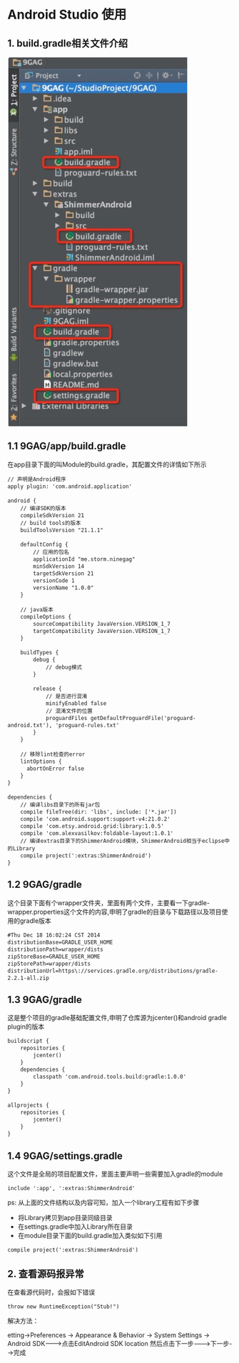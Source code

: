 # Android Studio 使用

## 1. build.gradle相关文件介绍

![](./pic/1C689CE5-D535-4CC4-A066-DC392D5840E0.png)

## 1.1 9GAG/app/build.gradle

在app目录下面的叫Module的build.gradle，其配置文件的详情如下所示

```
// 声明是Android程序
apply plugin: 'com.android.application'

android {
    // 编译SDK的版本
    compileSdkVersion 21
    // build tools的版本
    buildToolsVersion "21.1.1"

    defaultConfig {
    	// 应用的包名
        applicationId "me.storm.ninegag"
        minSdkVersion 14
        targetSdkVersion 21
        versionCode 1
        versionName "1.0.0"
    }

    // java版本
    compileOptions {
        sourceCompatibility JavaVersion.VERSION_1_7
        targetCompatibility JavaVersion.VERSION_1_7
    }
    
    buildTypes {
        debug {
            // debug模式
        }
        
        release {
            // 是否进行混淆
            minifyEnabled false
            // 混淆文件的位置
            proguardFiles getDefaultProguardFile('proguard-android.txt'), 'proguard-rules.txt'
        }
    }
    
    // 移除lint检查的error
    lintOptions {
      abortOnError false
    }
}

dependencies {
    // 编译libs目录下的所有jar包
    compile fileTree(dir: 'libs', include: ['*.jar'])
    compile 'com.android.support:support-v4:21.0.2'
    compile 'com.etsy.android.grid:library:1.0.5'
    compile 'com.alexvasilkov:foldable-layout:1.0.1'
    // 编译extras目录下的ShimmerAndroid模块，ShimmerAndroid相当于eclipse中的Library
    compile project(':extras:ShimmerAndroid')
}
```

## 1.2 9GAG/gradle

这个目录下面有个wrapper文件夹，里面有两个文件，主要看一下gradle-wrapper.properties这个文件的内容,申明了gradle的目录与下载路径以及项目使用的gradle版本

```
#Thu Dec 18 16:02:24 CST 2014
distributionBase=GRADLE_USER_HOME
distributionPath=wrapper/dists
zipStoreBase=GRADLE_USER_HOME
zipStorePath=wrapper/dists
distributionUrl=https\://services.gradle.org/distributions/gradle-2.2.1-all.zip
```

## 1.3 9GAG/gradle

这是整个项目的gradle基础配置文件,申明了仓库源为jcenter()和android gradle plugin的版本

```
buildscript {
    repositories {
        jcenter()
    }
    dependencies {
        classpath 'com.android.tools.build:gradle:1.0.0'
    }
}

allprojects {
    repositories {
        jcenter()
    }
}
```

## 1.4  9GAG/settings.gradle

这个文件是全局的项目配置文件，里面主要声明一些需要加入gradle的module
 
```
include ':app', ':extras:ShimmerAndroid'
```

ps: 从上面的文件结构以及内容可知，加入一个library工程有如下步骤

* 将Library拷贝到app目录同级目录
* 在settings.gradle中加入Library所在目录
* 在module目录下面的build.gradle加入类似如下引用

```
compile project(':extras:ShimmerAndroid')
```

## 2. 查看源码报异常

在查看源代码时，会报如下错误

```
throw new RuntimeException("Stub!")
```

解决方法：

etting->Preferences -> Appearance & Behavior -> System Settings -> Android SDK--->点击EditAndroid SDK location 然后点击下一步--->下一步-->完成